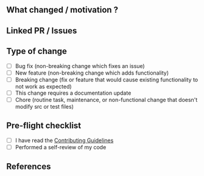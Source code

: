 ## What changed / motivation ?

<!-- Please include a summary of the change and which issue is fixed. -->
<!-- Please include relevant motivation and context. -->

## Linked PR / Issues

<!-- Fixes # (issue) -->

## Type of change

- [ ] Bug fix (non-breaking change which fixes an issue)
- [ ] New feature (non-breaking change which adds functionality)
- [ ] Breaking change (fix or feature that would cause existing functionality to not work as expected)
- [ ] This change requires a documentation update
- [ ] Chore (routine task, maintenance, or non-functional change that doesn't modify src or test files)

## Pre-flight checklist

- [ ] I have read the [Contributing Guidelines](https://github.com/moneyforward/eslint-config-moneyforward/blob/main/.github/CONTRIBUTING.md)
- [ ] Performed a self-review of my code

## References

<!-- List all links to information referenced in creating this PR. -->
